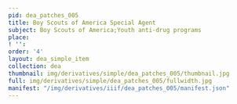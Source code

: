 ```yaml
---
pid: dea_patches_005
title: Boy Scouts of America Special Agent
subject: Boy Scouts of America;Youth anti-drug programs
place: 
! '': 
order: '4'
layout: dea_simple_item
collection: dea
thumbnail: img/derivatives/simple/dea_patches_005/thumbnail.jpg
full: img/derivatives/simple/dea_patches_005/fullwidth.jpg
manifest: "/img/derivatives/iiif/dea_patches_005/manifest.json"
---
```

